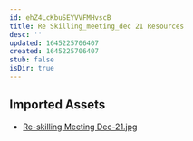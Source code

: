 ```yaml
---
id: ehZ4LcKbuSEYVVFMHvscB
title: Re Skilling_meeting_dec 21 Resources
desc: ''
updated: 1645225706407
created: 1645225706407
stub: false
isDir: true
---
```

## Imported Assets
- [Re-skilling Meeting Dec-21.jpg](/assets/re-skilling-meeting-dec-21-gIbnmbhj7zX7.jpg)
